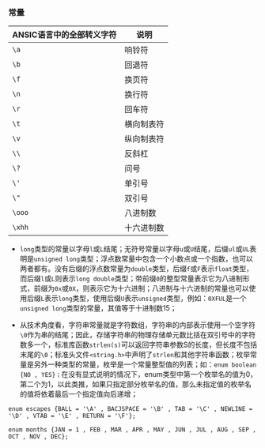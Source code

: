### 常量

|ANSIC语言中的全部转义字符|说明|
|------|------|
|`\a`|响铃符|
|`\b`|回退符|
|`\f`|换页符|
|`\n`|换行符|
|`\r`|回车符|
|`\t`|横向制表符|
|`\v`|纵向制表符|
|`\\`|反斜杠|
|`\?`|问号|
|`\'`|单引号|
|`\"`|双引号|
|`\ooo`|八进制数|
|`\xhh`|十六进制数|

+ `long`类型的常量以字母`l`或`L`结尾；无符号常量以字母`u`或`U`结尾，后缀`ul`或`UL`表明是`unsigned long`类型；浮点数常量中包含一个小数点或一个指数，也可以两者都有。没有后缀的浮点数常量为`double`类型，后缀`f`或`F`表示`float`类型，而后缀`l`或`L`则表示`long double`类型；带前缀`0`的整型常量表示它为八进制形式，前缀为`0x`或`0X`，则表示它为十六进制；八进制与十六进制的常量也可以使用后缀`L`表示`long`类型，使用后缀`U`表示`unsigned`类型，例如：`0XFUL`是一个`unsigned long`类型的常量，其值等于十进制数15；

+ 从技术角度看，字符串常量就是字符数组，字符串的内部表示使用一个空字符`\0`作为串的结尾；因此，存储字符串的物理存储单元数比括在双引号中的字符数多一个，标准库函数`strlen(s)`可以返回字符串参数S的长度，但长度不包括末尾的`\0`；标准头文件`<string.h>`中声明了`strlen`和其他字符串函数；枚举常量是另外一种类型的常量，枚举是一个常量整型值的列表；如：`enum boolean {NO , YES}；`在没有显式说明的情况下，enum类型中第一个枚举名的值为0，第二个为1，以此类推，如果只指定部分枚举名的值，那么未指定值的枚举名的值将依着最后一个指定值向后递增；

```
enum escapes {BALL = '\A' , BACJSPACE = '\B' , TAB = '\C' , NEWLINE = '\D' , VTAB = '\E' , RETURN = '\F'};

enum months {JAN = 1 , FEB , MAR , APR , MAY , JUN , JUL , AUG , SEP , OCT , NOV , DEC};
```
